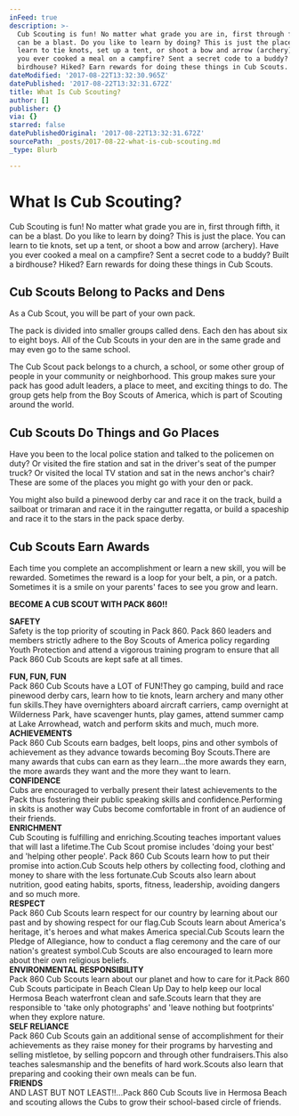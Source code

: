```yaml
---
inFeed: true
description: >-
  Cub Scouting is fun! No matter what grade you are in, first through fifth, it
  can be a blast. Do you like to learn by doing? This is just the place. You can
  learn to tie knots, set up a tent, or shoot a bow and arrow (archery). Have
  you ever cooked a meal on a campfire? Sent a secret code to a buddy? Built a
  birdhouse? Hiked? Earn rewards for doing these things in Cub Scouts.
dateModified: '2017-08-22T13:32:30.965Z'
datePublished: '2017-08-22T13:32:31.672Z'
title: What Is Cub Scouting?
author: []
publisher: {}
via: {}
starred: false
datePublishedOriginal: '2017-08-22T13:32:31.672Z'
sourcePath: _posts/2017-08-22-what-is-cub-scouting.md
_type: Blurb

---
```

# What Is Cub Scouting?

Cub Scouting is fun! No matter what grade you are in, first through fifth, it can be a blast. Do you like to learn by doing? This is just the place. You can learn to tie knots, set up a tent, or shoot a bow and arrow (archery). Have you ever cooked a meal on a campfire? Sent a secret code to a buddy? Built a birdhouse? Hiked? Earn rewards for doing these things in Cub Scouts.

## Cub Scouts Belong to Packs and Dens

As a Cub Scout, you will be part of your own pack.

The pack is divided into smaller groups called dens. Each den has about six to eight boys. All of the Cub Scouts in your den are in the same grade and may even go to the same school.

The Cub Scout pack belongs to a church, a school, or some other group of people in your community or neighborhood. This group makes sure your pack has good adult leaders, a place to meet, and exciting things to do. The group gets help from the Boy Scouts of America, which is part of Scouting around the world.

## Cub Scouts Do Things and Go Places

Have you been to the local police station and talked to the policemen on duty? Or visited the fire station and sat in the driver's seat of the pumper truck? Or visited the local TV station and sat in the news anchor's chair? These are some of the places you might go with your den or pack.

You might also build a pinewood derby car and race it on the track, build a sailboat or trimaran and race it in the raingutter regatta, or build a spaceship and race it to the stars in the pack space derby. 

## Cub Scouts Earn Awards

Each time you complete an accomplishment or learn a new skill, you will be rewarded. Sometimes the reward is a loop for your belt, a pin, or a patch. Sometimes it is a smile on your parents' faces to see you grow and learn.

**BECOME A CUB SCOUT WITH PACK 860!!**

**SAFETY**  
Safety is the top priority of scouting in Pack 860\.  Pack 860 leaders and members strictly adhere to the Boy Scouts of America policy regarding Youth Protection and attend a vigorous training program to ensure that all Pack 860 Cub Scouts are kept safe at all times.

**FUN, FUN, FUN**  
Pack 860 Cub Scouts have a LOT of FUN!They go camping, build and race pinewood derby cars, learn how to tie knots, learn archery and many other fun skills.They have overnighters aboard aircraft carriers, camp overnight at Wilderness Park, have scavenger hunts, play games, attend summer camp at Lake Arrowhead, watch and perform skits and much, much more.  
**ACHIEVEMENTS**  
Pack 860 Cub Scouts earn badges, belt loops, pins and other symbols of achievement as they advance towards becoming Boy Scouts.There are many awards that cubs can earn as they learn...the more awards they earn, the more awards they want and the more they want to learn.  
**CONFIDENCE**  
Cubs are encouraged to verbally present their latest achievements to the Pack thus fostering their public speaking skills and confidence.Performing in skits is another way Cubs become comfortable in front of an audience of their friends.  
**ENRICHMENT**  
Cub Scouting is fulfilling and enriching.Scouting teaches important values that will last a lifetime.The Cub Scout promise includes 'doing your best' and 'helping other people'. Pack 860 Cub Scouts learn how to put their promise into action.Cub Scouts help others by collecting food, clothing and money to share with the less fortunate.Cub Scouts also learn about nutrition, good eating habits, sports, fitness, leadership, avoiding dangers and so much more.  
**RESPECT**  
Pack 860 Cub Scouts learn respect for our country by learning about our past and by showing respect for our flag.Cub Scouts learn about America's heritage, it's heroes and what makes America special.Cub Scouts learn the Pledge of Allegiance, how to conduct a flag ceremony and the care of our nation's greatest symbol.Cub Scouts are also encouraged to learn more about their own religious beliefs.  
**ENVIRONMENTAL RESPONSIBILITY**  
Pack 860 Cub Scouts learn about our planet and how to care for it.Pack 860 Cub Scouts participate in Beach Clean Up Day to help keep our local Hermosa Beach waterfront clean and safe.Scouts learn that they are responsible to 'take only photographs' and 'leave nothing but footprints' when they explore nature.  
**SELF RELIANCE**  
Pack 860 Cub Scouts gain an additional sense of  accomplishment for their achievements as they raise money for their programs by harvesting and selling mistletoe, by selling popcorn and through other fundraisers.This also teaches salesmanship and the benefits of hard work.Scouts also learn that preparing and cooking their own meals can be fun.  
**FRIENDS**  
AND LAST BUT NOT LEAST!!...Pack 860 Cub Scouts live in Hermosa Beach and scouting allows the Cubs to grow their school-based circle of friends.